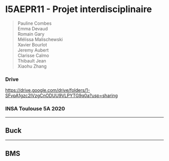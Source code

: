 # I5AEPR11 - Projet interdisciplinaire


> Pauline Combes <br> 
> Emma Devaud <br>
> Romain Gary <br>
> Mélissa Malischewski <br>
> Xavier Bourlot <br>
> Jeremy Aubert <br>
> Clarisse Calmo <br>
> Thibault Jean  <br>
> Xiaohu Zhang <br>


### Drive
https://drive.google.com/drive/folders/1-SFvpA1gzc2IVzgCnODUU9VLPYTG9q0a?usp=sharing

### INSA Toulouse 5A 2020

---

## Buck


---

## BMS
